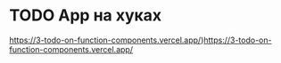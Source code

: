 # TODO App на хуках

https://3-todo-on-function-components.vercel.app/)https://3-todo-on-function-components.vercel.app/
